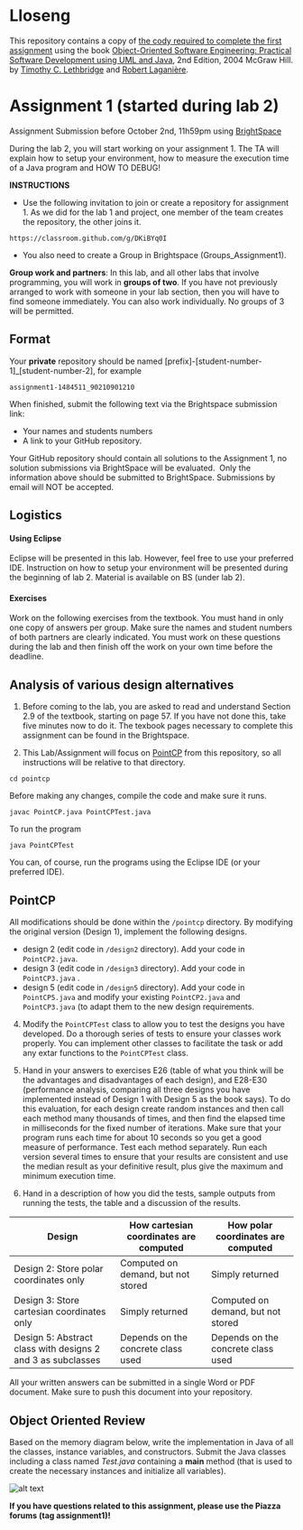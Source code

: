 # Lloseng

This repository contains a copy of [the cody required to complete the first assignment](https://github.com/TimLethbridge/Lloseng)
using the book [Object-Oriented Software Engineering: Practical Software
Development using UML and Java](http://www.site.uottawa.ca/school/research/lloseng/), 2nd Edition, 2004 McGraw Hill.
by [Timothy C. Lethbridge](http://www.eecs.uottawa.ca/~tcl) and
[Robert Laganière](http://www.eecs.uottawa.ca/~laganier).

# Assignment 1 (started during lab 2)

Assignment Submission before October 2nd, 11h59pm using [BrightSpace](https://uottawa.brightspace.com/)

During the lab 2, you will start working on your assignment 1. The TA will explain how to setup your environment, how to measure the execution time of a Java program and HOW TO DEBUG!

**INSTRUCTIONS**

* Use the following invitation to join or create a repository for assignment 1. As we did for the lab 1 and project, one member of the team creates the repository, the other joins it. 

```
https://classroom.github.com/g/DKiBYq0I
```
* You also need to create a Group in Brightspace (Groups_Assignment1).

**Group work and partners**: In this lab, and all other labs that involve programming, you
will work in **groups of two**. If you have not previously arranged to work with someone
in your lab section, then you will have to find someone immediately. You can also work individually. 
No groups of 3 will be permitted.

## Format

Your **private** repository should be named \[prefix\]-\[student-number-1\]_\[student-number-2\], for example


```
assignment1-1484511_90210901210
```

When finished, submit the following text via the Brightspace submission link: 

* Your names and students numbers
* A link to your GitHub repository.

Your GitHub repository should contain all solutions to the Assignment 1,
no solution submissions via BrightSpace will be evaluated. 
Only the information above should be submitted to BrightSpace.
Submissions by email will NOT be accepted.

## Logistics

#### Using Eclipse

Eclipse will be presented in this lab. However, feel free to use your preferred IDE.
Instruction on how to setup your environment will be presented during the beginning of lab 2. Material is available on BS (under lab 2).

#### Exercises

Work on the following exercises from the textbook. You must hand in
only one copy of answers per group. Make sure the names and student numbers
of both partners are clearly indicated. You must work on these questions
during the lab and then finish off the work on your own time before the deadline.

## Analysis of various design alternatives

1. Before coming to the lab, you are asked to read and understand Section 2.9 of
the textbook, starting on page 57. If you have not done this, take five
minutes now to do it. The texbook pages necessary to complete this assignment can be found in the Brightspace.

2. This Lab/Assignment will focus on [PointCP](/pointcp) from this repository,
so all instructions will be relative to that directory.

```
cd pointcp
```

Before making any changes, compile the code and make sure it runs.

```
javac PointCP.java PointCPTest.java
```

To run the program

```
java PointCPTest
```
You can, of course, run the programs using the Eclipse IDE (or your preferred IDE).

## PointCP

All modifications should be done within the `/pointcp` directory.
By modifying the original version (Design 1), implement the following designs.

* design 2 (edit code in `/design2` directory). Add your code in  `PointCP2.java`. 
* design 3 (edit code in `/design3` directory). Add your code in  `PointCP3.java` . 
* design 5 (edit code in `/design5` directory). Add your code in  `PointCP5.java` and modify your existing  `PointCP2.java` and  `PointCP3.java` (to adapt them to the new design requirements.

4. Modify the `PointCPTest` class to allow you to test the designs you
have developed. Do a thorough series of tests to ensure your classes work properly. You can implement other classes to facilitate the task or add any extar functions to the `PointCPTest` class. 

5. Hand in your answers to exercises E26 (table of what you think will be the advantages and
disadvantages of each design), and E28-E30 (performance analysis, comparing all three
designs you have implemented instead of Design 1 with Design 5 as the book says). To do
this evaluation, for each design create random instances and then call each method many
thousands of times, and then find the elapsed time in milliseconds for the fixed number
of iterations. Make sure that your program runs each time for about 10 seconds so you
get a good measure of performance. Test each method separately. Run each version
several times to ensure that your results are consistent and use the median result as your
definitive result, plus give the maximum and minimum execution time.

6. Hand in a description of how you did the tests, sample outputs from running the tests,
the table and a discussion of the results.


| Design | How cartesian coordinates are computed | How polar coordinates are computed |
| --- | --- | --- |
| Design 2: Store polar coordinates only | Computed on demand, but not stored| Simply returned |
| Design 3: Store cartesian coordinates only | Simply returned | Computed on demand, but not stored |
| Design 5: Abstract class with designs 2 and 3 as subclasses| Depends on the concrete class used | Depends on the concrete class used |

All your written answers can be submitted in a single Word or PDF document. Make sure to push this document into your repository.

## Object Oriented Review

Based on the memory diagram below, write the implementation in Java of all the
classes, instance variables, and constructors. Submit the Java classes including a class named *Test.java* containing a **main** method (that is used to create the necessary instances and initialize all variables).

![alt text](https://github.com/SEG2105-uottawa/SEG2105-Assignment1/blob/master/seg2105-a1.png)


**If you have questions related to this assignment, please use the Piazza forums (tag assignment1)!**
